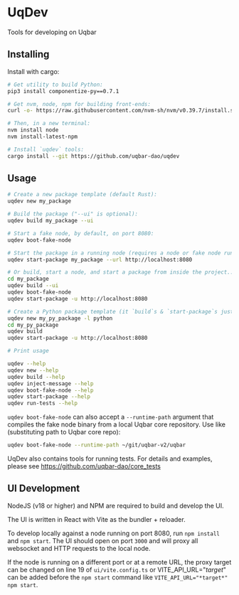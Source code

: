 # UqDev

Tools for developing on Uqbar

## Installing

Install with cargo:

```bash
# Get utility to build Python:
pip3 install componentize-py==0.7.1

# Get nvm, node, npm for building front-ends:
curl -o- https://raw.githubusercontent.com/nvm-sh/nvm/v0.39.7/install.sh | bash

# Then, in a new terminal:
nvm install node
nvm install-latest-npm

# Install `uqdev` tools:
cargo install --git https://github.com/uqbar-dao/uqdev
```

## Usage

```bash
# Create a new package template (default Rust):
uqdev new my_package

# Build the package ("--ui" is optional):
uqdev build my_package --ui

# Start a fake node, by default, on port 8080:
uqdev boot-fake-node

# Start the package in a running node (requires a node or fake node running at port given in --url):
uqdev start-package my_package --url http://localhost:8080

# Or build, start a node, and start a package from inside the project...
cd my_package
uqdev build --ui
uqdev boot-fake-node
uqdev start-package -u http://localhost:8080

# Create a Python package template (it `build`s & `start-package`s just like a Rust package!):
uqdev new my_py_package -l python
cd my_py_package
uqdev build
uqdev start-package -u http://localhost:8080

# Print usage

uqdev --help
uqdev new --help
uqdev build --help
uqdev inject-message --help
uqdev boot-fake-node --help
uqdev start-package --help
uqdev run-tests --help
```

`uqdev boot-fake-node` can also accept a `--runtime-path` argument that compiles the fake node binary from a local Uqbar core repository.
Use like (substituting path to Uqbar core repo):

```bash
uqdev boot-fake-node --runtime-path ~/git/uqbar-v2/uqbar
```

UqDev also contains tools for running tests.
For details and examples, please see https://github.com/uqbar-dao/core_tests

## UI Development

NodeJS (v18 or higher) and NPM are required to build and develop the UI.

The UI is written in React with Vite as the bundler + reloader.

To develop locally against a node running on port 8080, run `npm install` and `npm start`. The UI should open on port `3000` and will proxy all websocket and HTTP requests to the local node.

If the node is running on a different port or at a remote URL, the proxy target can be changed on line 19 of `ui/vite.config.ts` or VITE_API_URL="*target*" can be added before the `npm start` command like `VITE_API_URL="*target*" npm start`.
